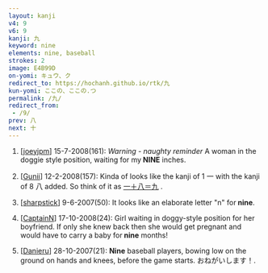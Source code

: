 ```yaml
---
layout: kanji
v4: 9
v6: 9
kanji: 九
keyword: nine
elements: nine, baseball
strokes: 2
image: E4B99D
on-yomi: キュウ、ク
redirect_to: https://hochanh.github.io/rtk/九
kun-yomi: ここの、ここの.つ
permalink: /九/
redirect_from:
 - /9/
prev: 八
next: 十
---
```


1) [<a href="http://kanji.koohii.com/profile/joeyjpm">joeyjpm</a>] 15-7-2008(161): <em>Warning - naughty reminder</em> A woman in the doggie style position, waiting for my<strong> NINE</strong> inches.

2) [<a href="http://kanji.koohii.com/profile/Gunii">Gunii</a>] 12-2-2008(157): Kinda of looks like the kanji of 1 一 with the kanji of 8 八 added. So think of it as <a href="midori://search?text=一＋八＝九">一＋八＝九</a> .

3) [<a href="http://kanji.koohii.com/profile/sharpstick">sharpstick</a>] 9-6-2007(50): It looks like an elaborate letter &quot;n&quot; for<strong> nine</strong>.

4) [<a href="http://kanji.koohii.com/profile/CaptainN">CaptainN</a>] 17-10-2008(24): Girl waiting in doggy-style position for her boyfriend. If only she knew back then she would get pregnant and would have to carry a baby for<strong> nine</strong> months!

5) [<a href="http://kanji.koohii.com/profile/Danieru">Danieru</a>] 28-10-2007(21): <strong>Nine</strong> baseball players, bowing low on the ground on hands and knees, before the game starts. おねがいします！.


